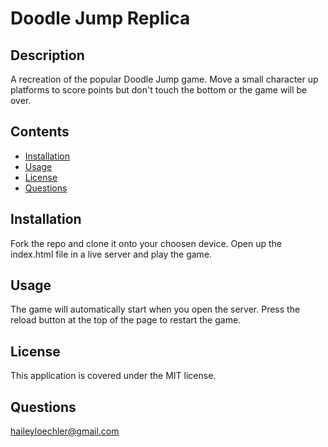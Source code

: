 # Doodle Jump Replica
## Description
A recreation of the popular Doodle Jump game. Move a small character up platforms to score points but don't touch the bottom or the game will be over.
## Contents
- [Installation](#installation)
- [Usage](#usage)
- [License](#license)
- [Questions](#question)
## Installation
Fork the repo and clone it onto your choosen device. Open up the index.html file in a live server and play the game.
## Usage
The game will automatically start when you open the server. Press the reload button at the top of the page to restart the game.
## License
This application is covered under the MIT license.
## Questions
<a></a>
<a> haileyloechler@gmail.com</a>
